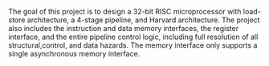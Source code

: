 The goal of this project is to design a 32-bit RISC microprocessor with load-store architecture, a 4-stage pipeline, and Harvard architecture. The project also includes the instruction and data memory interfaces, the register interface, and the entire pipeline control logic, including full resolution of all structural,control, and data hazards. The memory interface only supports a single asynchronous memory interface.
